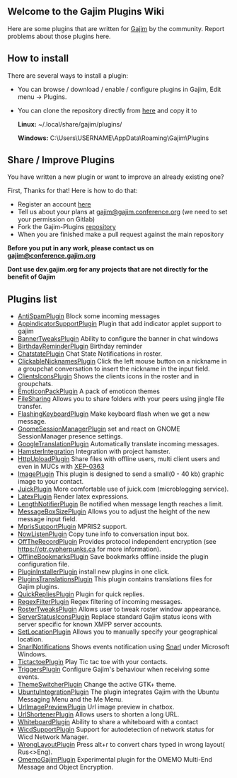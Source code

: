 ## Welcome to the Gajim Plugins Wiki
                
Here are some plugins that are written for <a href="https://gajim.org">Gajim</a> by the community. Report problems about those plugins here.


## How to install

There are several ways to install a plugin:

 - You can  browse / download / enable / configure plugins in Gajim, Edit menu -> Plugins.
 - You can clone the repository directly from [here](https://dev.gajim.org/gajim/gajim-plugins) and copy it to 

    **Linux:** ~/.local/share/gajim/plugins/

    **Windows:** C:\Users\USERNAME\AppData\Roaming\Gajim\Plugins




## Share / Improve Plugins

You have written a new plugin or want to improve an already existing one? 

First, Thanks for that! Here is how to do that:

- Register an account [here](https://dev.gajim.org/users/sign_in)
- Tell us about your plans at gajim@gajim.conference.org (we need to set your permission on Gitlab)
- Fork the Gajim-Plugins [repository](https://dev.gajim.org/gajim/gajim-plugins)
- When you are finished make a pull request against the main repository

**Before you put in any work, please contact us on gajim@conference.gajim.org**

**Dont use dev.gajim.org for any projects that are not directly for the benefit of Gajim**

## Plugins list
 * [AntiSpamPlugin](https://dev.gajim.org/gajim/gajim-plugins/wikis/AntiSpamPlugin) Block some incoming messages
 * [AppindicatorSupportPlugin](https://dev.gajim.org/gajim/gajim-plugins/wikis/AppindicatorSupportPlugin) Plugin that add indicator applet support to gajim
 * [BannerTweaksPlugin](https://dev.gajim.org/gajim/gajim-plugins/wikis/BannerTweaksPlugin) Ability to configure the banner in chat windows
 * [BirthdayReminderPlugin](https://dev.gajim.org/gajim/gajim-plugins/wikis/BirthdayReminderPlugin) Birthday reminder
 * [ChatstatePlugin](https://dev.gajim.org/gajim/gajim-plugins/wikis/ChatstatePlugin) Chat State Notifications in roster.
 * [ClickableNicknamesPlugin](https://dev.gajim.org/gajim/gajim-plugins/wikis/ClickableNicknamesPlugin) Click the left mouse button on a nickname in a groupchat conversation to insert the nickname in the input field.
 * [ClientsIconsPlugin](https://dev.gajim.org/gajim/gajim-plugins/wikis/ClientsIconsPlugin) Shows the clients icons in the roster  and in groupchats.
 * [EmoticonPackPlugin](https://dev.gajim.org/gajim/gajim-plugins/wikis/EmoticonPackPlugin) A pack of emoticon themes
 * [FileSharing](https://dev.gajim.org/gajim/gajim-plugins/wikis/FileSharing) Allows you to share folders with your peers using jingle file transfer.
 * [FlashingKeyboardPlugin](https://dev.gajim.org/gajim/gajim-plugins/wikis/FlashingKeyboardPlugin) Make keyboard flash when we get a new message.
 * [GnomeSessionManagerPlugin](https://dev.gajim.org/gajim/gajim-plugins/wikis/GnomeSessionManagerPlugin) set and react on GNOME SessionManager presence settings.
 * [GoogleTranslationPlugin](https://dev.gajim.org/gajim/gajim-plugins/wikis/GoogleTranslationPlugin) Automatically translate incoming messages.
 * [HamsterIntegration](https://dev.gajim.org/gajim/gajim-plugins/wikis/HamsterIntegration) Integration with project hamster.
 * [HttpUploadPlugin](https://dev.gajim.org/gajim/gajim-plugins/wikis/HttpUploadPlugin) Share files with offline users, multi client users and even in MUCs with [XEP-0363](http://xmpp.org/extensions/xep-0363.html)
 * [ImagePlugin](https://dev.gajim.org/gajim/gajim-plugins/wikis/ImagePlugin) This plugin is designed to send a small(0 - 40 kb) graphic image to your contact.
 * [JuickPlugin](https://dev.gajim.org/gajim/gajim-plugins/wikis/JuickPlugin) More comfortable use of juick.com (microblogging service).
 * [LatexPlugin](https://dev.gajim.org/gajim/gajim-plugins/wikis/LatexPlugin) Render latex expressions.
 * [LengthNotifierPlugin](https://dev.gajim.org/gajim/gajim-plugins/wikis/LengthNotifierPlugin) Be notified when message length reaches a limit.
 * [MessageBoxSizePlugin](https://dev.gajim.org/gajim/gajim-plugins/wikis/MessageBoxSizePlugin) Allows you to adjust the height of the new message input field.
 * [MprisSupportPlugin](https://dev.gajim.org/gajim/gajim-plugins/wikis/MprisSupportPlugin) MPRIS2 support.
 * [NowListenPlugin](https://dev.gajim.org/gajim/gajim-plugins/wikis/NowListenPlugin) Copy tune info to conversation input box.
 * [OffTheRecordPlugin](https://dev.gajim.org/gajim/gajim-plugins/wikis/OffTheRecordPlugin) Provides protocol independent encryption (see https://otr.cypherpunks.ca for more information).
 * [OfflineBookmarksPlugin](https://dev.gajim.org/gajim/gajim-plugins/wikis/OfflineBookmarksPlugin) Save bookmarks offline inside the plugin configuration file.
 * [PluginInstallerPlugin](https://dev.gajim.org/gajim/gajim-plugins/wikis/PluginInstallerPlugin) install new plugins in one click.
 * [PluginsTranslationsPlugin](https://dev.gajim.org/gajim/gajim-plugins/wikis/PluginsTranslationsPlugin) This plugin contains translations files for Gajim plugins.
 * [QuickRepliesPlugin](https://dev.gajim.org/gajim/gajim-plugins/wikis/QuickRepliesPlugin) Plugin for quick replies.
 * [RegexFilterPlugin](https://dev.gajim.org/gajim/gajim-plugins/wikis/RegexFilterPlugin) Regex filtering of incoming messages.
 * [RosterTweaksPlugin](https://dev.gajim.org/gajim/gajim-plugins/wikis/RosterTweaksPlugin) Allows user to tweak roster window appearance.
 * [ServerStatusIconsPlugin](https://dev.gajim.org/gajim/gajim-plugins/wikis/ServerStatusIconsPlugin) Replace standard Gajim status icons with server specific for known XMPP server accounts.
 * [SetLocationPlugin](https://dev.gajim.org/gajim/gajim-plugins/wikis/SetLocationPlugin) Allows you to manually specify your geographical location.
 * [SnarlNotifications](https://dev.gajim.org/gajim/gajim-plugins/wikis/SnarlNotifications) Shows events notification using [Snarl](http://snarl.fullphat.net/) under Microsoft Windows.
 * [TictactoePlugin](https://dev.gajim.org/gajim/gajim-plugins/wikis/TictactoePlugin) Play Tic tac toe with your contacts.
 * [TriggersPlugin](https://dev.gajim.org/gajim/gajim-plugins/wikis/TriggersPlugin) Configure Gajim's behaviour when receiving some events.
 * [ThemeSwitcherPlugin](https://dev.gajim.org/gajim/gajim-plugins/wikis/ThemeSwitcherPlugin) Change the active GTK+ theme.
 * [UbuntuIntegrationPlugin](https://dev.gajim.org/gajim/gajim-plugins/wikis/UbuntuIntegrationPlugin) The plugin integrates Gajim with the Ubuntu Messaging Menu and the Me Menu.
 * [UrlImagePreviewPlugin](https://dev.gajim.org/gajim/gajim-plugins/wikis/UrlImagePreviewPlugin) Url image preview in chatbox.
 * [UrlShortenerPlugin](https://dev.gajim.org/gajim/gajim-plugins/wikis/UrlShortenerPlugin) Allows users to shorten a long URL.
 * [WhiteboardPlugin](https://dev.gajim.org/gajim/gajim-plugins/wikis/WhiteboardPlugin) Ability to share a whiteboard with a contact
 * [WicdSupportPlugin](https://dev.gajim.org/gajim/gajim-plugins/wikis/WicdSupportPlugin) Support for autodetection of network status for Wicd Network Manager.
 * [WrongLayoutPlugin](https://dev.gajim.org/gajim/gajim-plugins/wikis/WrongLayoutPlugin) Press alt+r to convert chars typed in wrong layout( Rus<>Eng).
 * [OmemoGajimPlugin](https://dev.gajim.org/gajim/gajim-plugins/wikis/OmemoGajimPlugin) Experimental plugin for the OMEMO Multi-End Message and Object Encryption.